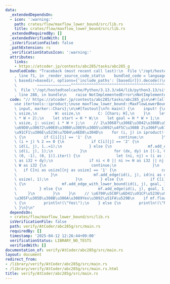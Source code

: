 ```yaml
---
data:
  _extendedDependsOn:
  - icon: ':warning:'
    path: crates/flow/maxflow_lower_bound/src/lib.rs
    title: crates/flow/maxflow_lower_bound/src/lib.rs
  _extendedRequiredBy: []
  _extendedVerifiedWith: []
  _isVerificationFailed: false
  _pathExtension: rs
  _verificationStatusIcon: ':warning:'
  attributes:
    links:
    - https://atcoder.jp/contests/abc285/tasks/abc285_g
  bundledCode: "Traceback (most recent call last):\n  File \"/opt/hostedtoolcache/Python/3.13.3/x64/lib/python3.13/site-packages/onlinejudge_verify/documentation/build.py\"\
    , line 71, in _render_source_code_stat\n    bundled_code = language.bundle(stat.path,\
    \ basedir=basedir, options={'include_paths': [basedir]}).decode()\n          \
    \         ~~~~~~~~~~~~~~~^^^^^^^^^^^^^^^^^^^^^^^^^^^^^^^^^^^^^^^^^^^^^^^^^^^^^^^^^^^^^^^^^^\n\
    \  File \"/opt/hostedtoolcache/Python/3.13.3/x64/lib/python3.13/site-packages/onlinejudge_verify/languages/rust.py\"\
    , line 288, in bundle\n    raise NotImplementedError\nNotImplementedError\n"
  code: "// https://atcoder.jp/contests/abc285/tasks/abc285_g\n\n#![allow(non_snake_case)]\n\
    use itertools::iproduct;\nuse maxflow_lower_bound::MaxFlowLowerBound;\nuse proconio::{fastout,\
    \ input, marker::Chars};\n\n#[fastout]\nfn main() {\n    input! {\n        H:\
    \ usize,\n        W: usize,\n        C: [Chars; H],\n    }\n    let mut mf = MaxFlowLowerBound::new(H\
    \ * W + 2);\n    let start = H * W;\n    let goal = H * W + 1;\n    let id = |i:\
    \ usize, j: usize| i * W + j;\n    // 2\u3068?\u306E\u3042\u308B\u5E02\u677E\u6A21\
    \u69D8\u30672\u90E8\u30B0\u30E9\u30D5\u3092\u4F5C\u308B 2\u306F\u6700\u4F4E\u5BB9\
    \u91CF1\u306E\u5236\u7D04\u4ED8\u304D\n    for (i, j) in iproduct!(0..H, 0..W)\
    \ {\n        if C[i][j] == '1' {\n            continue;\n        }\n        if\
    \ (i + j) % 2 == 0 {\n            if C[i][j] == '2' {\n                mf.add_edge_with_lower_bound(start,\
    \ id(i, j), 1..=1);\n            } else {\n                mf.add_edge(start,\
    \ id(i, j), 1);\n            }\n            for (dx, dy) in [(-1, 0), (1, 0),\
    \ (0, -1), (0, 1)].iter() {\n                let (ni, nj) = (i as i32 + dx, j\
    \ as i32 + dy);\n                if ni < 0 || ni >= H as i32 || nj < 0 || nj >=\
    \ W as i32 {\n                    continue;\n                }\n             \
    \   if C[ni as usize][nj as usize] == '1' {\n                    continue;\n \
    \               }\n                mf.add_edge(id(i, j), id(ni as usize, nj as\
    \ usize), 1);\n            }\n        } else {\n            if C[i][j] == '2'\
    \ {\n                mf.add_edge_with_lower_bound(id(i, j), goal, 1..=1);\n  \
    \          } else {\n                mf.add_edge(id(i, j), goal, 1);\n       \
    \     }\n        }\n    }\n    // \u6700\u5C0F\u6D41\u91CF\u5236\u9650\u3092\u6E80\
    \u305F\u305B\u308B\u306A\u3089Yes\u3092\u51FA\u529B\n    if mf.flow(start, goal).is_some()\
    \ {\n        println!(\"Yes\");\n    } else {\n        println!(\"No\");\n   \
    \ }\n}\n"
  dependsOn:
  - crates/flow/maxflow_lower_bound/src/lib.rs
  isVerificationFile: false
  path: verify/AtCoder/abc285g/src/main.rs
  requiredBy: []
  timestamp: '2025-04-12 12:26:44+09:00'
  verificationStatus: LIBRARY_NO_TESTS
  verifiedWith: []
documentation_of: verify/AtCoder/abc285g/src/main.rs
layout: document
redirect_from:
- /library/verify/AtCoder/abc285g/src/main.rs
- /library/verify/AtCoder/abc285g/src/main.rs.html
title: verify/AtCoder/abc285g/src/main.rs
---
```

